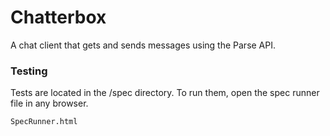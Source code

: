 Chatterbox
==============

A chat client that gets and sends messages using the Parse API.

### Testing

Tests are located in the /spec directory. To run them, open the spec runner file in any browser.

```
SpecRunner.html
```

